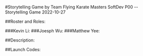 #Storytelling Game by Team Flying Karate Masters
SoftDev
P00 -- Storytelling Game
2022-10-27

##Roster and Roles:

###Kevin Li:
###Joesph Wu:
###Matthew Yee:


##Description:


##Launch Codes:
